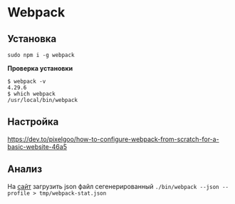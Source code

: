 # Webpack

## Установка

`sudo npm i -g webpack`

__Проверка установки__

```
$ webpack -v
4.29.6
$ which webpack
/usr/local/bin/webpack
```

## Настройка

https://dev.to/pixelgoo/how-to-configure-webpack-from-scratch-for-a-basic-website-46a5

## Анализ

На [сайт](http://webpack.github.io/analyse/) загрузить json файл сегенерированный `./bin/webpack --json --profile > tmp/webpack-stat.json`

